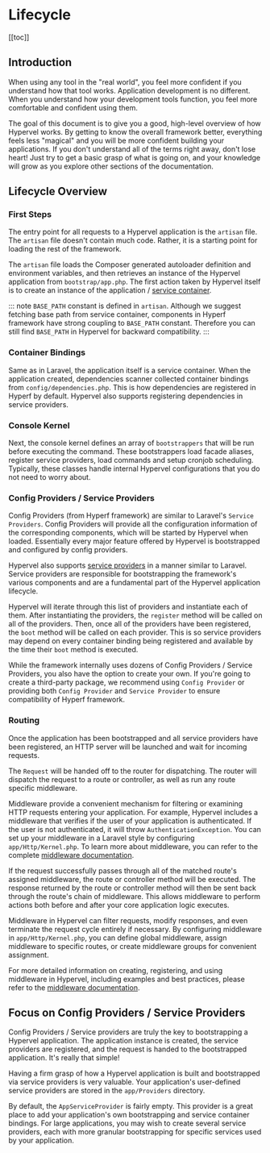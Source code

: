 # Lifecycle
[[toc]]

## Introduction

When using any tool in the "real world", you feel more confident if you understand how that tool works. Application development is no different. When you understand how your development tools function, you feel more comfortable and confident using them.

The goal of this document is to give you a good, high-level overview of how Hypervel works. By getting to know the overall framework better, everything feels less "magical" and you will be more confident building your applications. If you don't understand all of the terms right away, don't lose heart! Just try to get a basic grasp of what is going on, and your knowledge will grow as you explore other sections of the documentation.

## Lifecycle Overview

### First Steps

The entry point for all requests to a Hypervel application is the `artisan` file. The `artisan` file doesn't contain much code. Rather, it is a starting point for loading the rest of the framework.

The `artisan` file loads the Composer generated autoloader definition and environment variables, and then retrieves an instance of the Hypervel application from `bootstrap/app.php`. The first action taken by Hypervel itself is to create an instance of the application / [service container](/docs/container).

::: note
`BASE_PATH` constant is defined in `artisan`. Although we suggest fetching base path from service container, components in Hyperf framework have strong coupling to `BASE_PATH` constant. Therefore you can still find `BASE_PATH` in Hypervel for backward compatibility.
:::

### Container Bindings

Same as in Laravel, the application itself is a service container. When the application created, dependencies scanner collected container bindings from `config/dependencies.php`. This is how dependencies are registered in Hyperf by default. Hypervel also supports registering dependencies in service providers.

### Console Kernel

Next, the console kernel defines an array of `bootstrappers` that will be run before executing the command. These bootstrappers load facade aliases, register service providers, load commands and setup cronjob scheduling. Typically, these classes handle internal Hypervel configurations that you do not need to worry about.

### Config Providers / Service Providers

Config Providers (from Hyperf framework) are similar to Laravel's `Service Providers`. Config Providers will provide all the configuration information of the corresponding components, which will be started by Hypervel when loaded. Essentially every major feature offered by Hypervel is bootstrapped and configured by config providers.

Hypervel also supports [service providers](/docs/providers) in a manner similar to Laravel. Service providers are responsible for bootstrapping the framework's various components and are a fundamental part of the Hypervel application lifecycle.

Hypervel will iterate through this list of providers and instantiate each of them. After instantiating the providers, the `register` method will be called on all of the providers. Then, once all of the providers have been registered, the `boot` method will be called on each provider. This is so service providers may depend on every container binding being registered and available by the time their `boot` method is executed.

While the framework internally uses dozens of Config Providers / Service Providers, you also have the option to create your own. If you're going to create a third-party package, we recommend using `Config Provider` or providing both `Config Provider` and `Service Provider` to ensure compatibility of Hyperf framework.

### Routing

Once the application has been bootstrapped and all service providers have been registered, an HTTP server will be launched and wait for incoming requests.

The `Request` will be handed off to the router for dispatching. The router will dispatch the request to a route or controller, as well as run any route specific middleware.

Middleware provide a convenient mechanism for filtering or examining HTTP requests entering your application. For example, Hypervel includes a middleware that verifies if the user of your application is authenticated. If the user is not authenticated, it will throw `AuthenticationException`. You can set up your middleware in a Laravel style by configuring `app/Http/Kernel.php`. To learn more about middleware, you can refer to the complete [middleware documentation](/docs/middleware).

If the request successfully passes through all of the matched route's assigned middleware, the route or controller method will be executed. The response returned by the route or controller method will then be sent back through the route's chain of middleware. This allows middleware to perform actions both before and after your core application logic executes.

Middleware in Hypervel can filter requests, modify responses, and even terminate the request cycle entirely if necessary. By configuring middleware in `app/Http/Kernel.php`, you can define global middleware, assign middleware to specific routes, or create middleware groups for convenient assignment.

For more detailed information on creating, registering, and using middleware in Hypervel, including examples and best practices, please refer to the [middleware documentation](/docs/middleware).

## Focus on Config Providers / Service Providers

Config Providers / Service providers are truly the key to bootstrapping a Hypervel application. The application instance is created, the service providers are registered, and the request is handed to the bootstrapped application. It's really that simple!

Having a firm grasp of how a Hypervel application is built and bootstrapped via service providers is very valuable. Your application's user-defined service providers are stored in the `app/Providers` directory.

By default, the `AppServiceProvider` is fairly empty. This provider is a great place to add your application's own bootstrapping and service container bindings. For large applications, you may wish to create several service providers, each with more granular bootstrapping for specific services used by your application.
